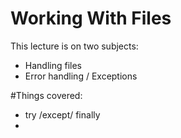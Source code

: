 # Working With Files

This lecture is on two subjects:
- Handling files
- Error handling / Exceptions

#Things covered:
- try /except/ finally
-